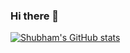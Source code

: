 ### Hi there 👋

[![Shubham's GitHub stats](https://github-readme-stats.vercel.app/api?username=[shubham-tam])](https://github.com/shubham-tam/github-readme-stats)

